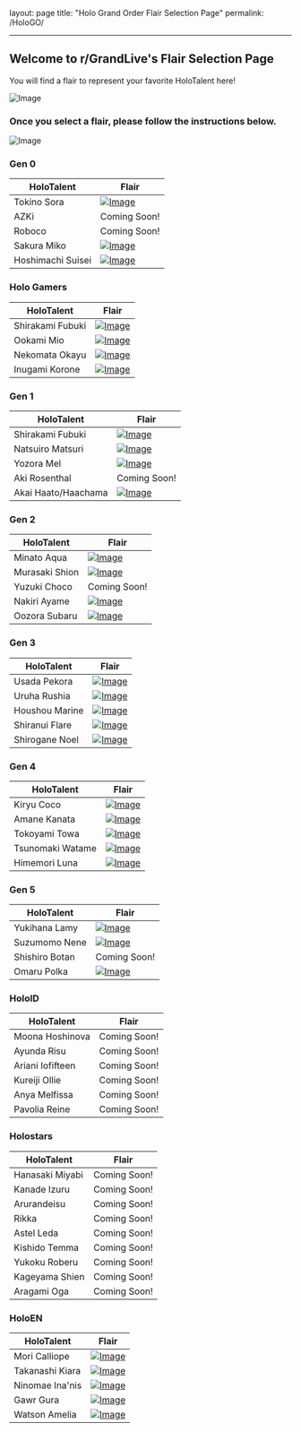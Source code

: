 layout: page
title: "Holo Grand Order Flair Selection Page"
permalink: /HoloGO/

---

## Welcome to r/GrandLive's Flair Selection Page

You will find a flair to represent your favorite HoloTalent here!

![Image](https://i.imgur.com/ZnZqMLl.png)

### Once you select a flair, please follow the instructions below.

![Image](https://i.imgur.com/FVheQga.png)

### Gen 0

| HoloTalent  | Flair |
| ------------- | ------------- |
| Tokino Sora | [![Image](https://i.imgur.com/IPOlWDX.png)](https://old.reddit.com/message/compose?to=Holmes_Flairbot&subject=flairbot&message=holo-1+%0D) |
| AZKi | Coming Soon! |
| Roboco | Coming Soon! |
| Sakura Miko | [![Image](https://i.imgur.com/kak8O2d.png)](https://old.reddit.com/message/compose?to=Holmes_Flairbot&subject=flairbot&message=holo-2+%0D) |
| Hoshimachi Suisei | [![Image](https://i.imgur.com/aVpu4Z6.png)](https://old.reddit.com/message/compose?to=Holmes_Flairbot&subject=flairbot&message=holo-3+%0D) |

### Holo Gamers

| HoloTalent  | Flair |
| ------------- | ------------- |
| Shirakami Fubuki | [![Image](https://i.imgur.com/SsEisJJ.png)](https://old.reddit.com/message/compose?to=Holmes_Flairbot&subject=flairbot&message=holo-5+%0D) |
| Ookami Mio | [![Image](https://i.imgur.com/KxcPfaF.png)](https://old.reddit.com/message/compose?to=Holmes_Flairbot&subject=flairbot&message=holo-12+%0D) |
| Nekomata Okayu | [![Image](https://i.imgur.com/fw1dfFy.png)](https://old.reddit.com/message/compose?to=Holmes_Flairbot&subject=flairbot&message=holo-13+%0D) |
| Inugami Korone | [![Image](https://i.imgur.com/ncTp9d5.png)](https://old.reddit.com/message/compose?to=Holmes_Flairbot&subject=flairbot&message=holo-14+%0D) |

### Gen 1 

| HoloTalent  | Flair |
| ------------- | ------------- |
| Shirakami Fubuki | [![Image](https://i.imgur.com/SsEisJJ.png)](https://old.reddit.com/message/compose?to=Holmes_Flairbot&subject=flairbot&message=holo-5+%0D) |
| Natsuiro Matsuri | [![Image](https://i.imgur.com/QbJJD99.png)](https://old.reddit.com/message/compose?to=Holmes_Flairbot&subject=flairbot&message=holo-6+%0D) |
| Yozora Mel | [![Image](https://i.imgur.com/o1d5qOQ.png)](https://old.reddit.com/message/compose?to=Holmes_Flairbot&subject=flairbot&message=holo-4+%0D) |
| Aki Rosenthal | Coming Soon! |
| Akai Haato/Haachama | [![Image](https://i.imgur.com/uizpGSS.png)](https://old.reddit.com/message/compose?to=Holmes_Flairbot&subject=flairbot&message=holo-7+%0D) |

### Gen 2

| HoloTalent  | Flair |
| ------------- | ------------- |
| Minato Aqua | [![Image](https://i.imgur.com/amwccuh.png)](https://old.reddit.com/message/compose?to=Holmes_Flairbot&subject=flairbot&message=holo-8+%0D) |
| Murasaki Shion | [![Image](https://i.imgur.com/iON9oeJ.png)](https://old.reddit.com/message/compose?to=Holmes_Flairbot&subject=flairbot&message=holo-9+%0D) |
| Yuzuki Choco | Coming Soon! |
| Nakiri Ayame | [![Image](https://i.imgur.com/eoxd292.png)](https://old.reddit.com/message/compose?to=Holmes_Flairbot&subject=flairbot&message=holo-10+%0D) |
| Oozora Subaru | [![Image](https://i.imgur.com/uKX2lVz.png)](https://old.reddit.com/message/compose?to=Holmes_Flairbot&subject=flairbot&message=holo-11+%0D) |

### Gen 3

| HoloTalent  | Flair |
| ------------- | ------------- |
| Usada Pekora | [![Image](https://i.imgur.com/puCd1IZ.png)](https://old.reddit.com/message/compose?to=Holmes_Flairbot&subject=flairbot&message=holo-15+%0D) |
| Uruha Rushia | [![Image](https://i.imgur.com/3HGOe8V.png)](https://old.reddit.com/message/compose?to=Holmes_Flairbot&subject=flairbot&message=holo-16+%0D) |
| Houshou Marine | [![Image](https://i.imgur.com/EzKjnjI.png)](https://old.reddit.com/message/compose?to=Holmes_Flairbot&subject=flairbot&message=holo-19+%0D) |
| Shiranui Flare | [![Image](https://i.imgur.com/oYjjrUO.png)](https://old.reddit.com/message/compose?to=Holmes_Flairbot&subject=flairbot&message=holo-17+%0D) |
| Shirogane Noel | [![Image](https://i.imgur.com/HL83tTY.png)](https://old.reddit.com/message/compose?to=Holmes_Flairbot&subject=flairbot&message=holo-18+%0D) |

### Gen 4

| HoloTalent  | Flair |
| ------------- | ------------- |
| Kiryu Coco | [![Image](https://i.imgur.com/vq0E8zu.png)](https://old.reddit.com/message/compose?to=Holmes_Flairbot&subject=flairbot&message=holo-21+%0D) |
| Amane Kanata | [![Image](https://i.imgur.com/nlrlNs3.png)](https://old.reddit.com/message/compose?to=Holmes_Flairbot&subject=flairbot&message=holo-20+%0D) |
| Tokoyami Towa | [![Image](https://i.imgur.com/JPvBaS9.png)](https://old.reddit.com/message/compose?to=Holmes_Flairbot&subject=flairbot&message=holo-23+%0D) |
| Tsunomaki Watame | [![Image](https://i.imgur.com/K2Ivgw4.png)](https://old.reddit.com/message/compose?to=Holmes_Flairbot&subject=flairbot&message=holo-22+%0D) |
| Himemori Luna | [![Image](https://i.imgur.com/4ynh5it.png)](https://old.reddit.com/message/compose?to=Holmes_Flairbot&subject=flairbot&message=holo-24+%0D) |

### Gen 5

| HoloTalent  | Flair |
| ------------- | ------------- |
| Yukihana Lamy | [![Image](https://i.imgur.com/h4IfT66.png)](https://old.reddit.com/message/compose?to=Holmes_Flairbot&subject=flairbot&message=holo-25+%0D) |
| Suzumomo Nene | [![Image](https://i.imgur.com/p2wpBeM.png)](https://old.reddit.com/message/compose?to=Holmes_Flairbot&subject=flairbot&message=holo-26+%0D) |
| Shishiro Botan | Coming Soon! |
| Omaru Polka | [![Image](https://i.imgur.com/Eg2CosY.png)](https://old.reddit.com/message/compose?to=Holmes_Flairbot&subject=flairbot&message=holo-27+%0D) |


### HoloID

| HoloTalent  | Flair |
| ------------- | ------------- |
| Moona Hoshinova | Coming Soon! |
| Ayunda Risu | Coming Soon! |
| Ariani Iofifteen| Coming Soon! |
| Kureiji Ollie | Coming Soon! |
| Anya Melfissa | Coming Soon! |
| Pavolia Reine | Coming Soon! |

### Holostars

| HoloTalent  | Flair |
| ------------- | ------------- |
| Hanasaki Miyabi | Coming Soon! |
| Kanade Izuru | Coming Soon! |
| Arurandeisu | Coming Soon! |
| Rikka | Coming Soon! |
| Astel Leda | Coming Soon! |
| Kishido Temma | Coming Soon! |
| Yukoku Roberu | Coming Soon! |
| Kageyama Shien | Coming Soon! |
| Aragami Oga | Coming Soon! |


### HoloEN

| HoloTalent  | Flair |
| ------------- | ------------- |
| Mori Calliope | [![Image](https://i.imgur.com/kTMWviS.png)](https://old.reddit.com/message/compose?to=Holmes_Flairbot&subject=flairbot&message=holo-28+%0D) |
| Takanashi Kiara | [![Image](https://i.imgur.com/a0rTHis.png)](https://old.reddit.com/message/compose?to=Holmes_Flairbot&subject=flairbot&message=holo-29+%0D) |
| Ninomae Ina'nis | [![Image](https://i.imgur.com/w17Xxcs.png)](https://old.reddit.com/message/compose?to=Holmes_Flairbot&subject=flairbot&message=holo-32+%0D) |
| Gawr Gura | [![Image](https://i.imgur.com/cGpJRmN.png)](https://old.reddit.com/message/compose?to=Holmes_Flairbot&subject=flairbot&message=holo-30+%0D) |
| Watson Amelia | [![Image](https://i.imgur.com/slp1STQ.png)](https://old.reddit.com/message/compose?to=Holmes_Flairbot&subject=flairbot&message=holo-31+%0D) |

